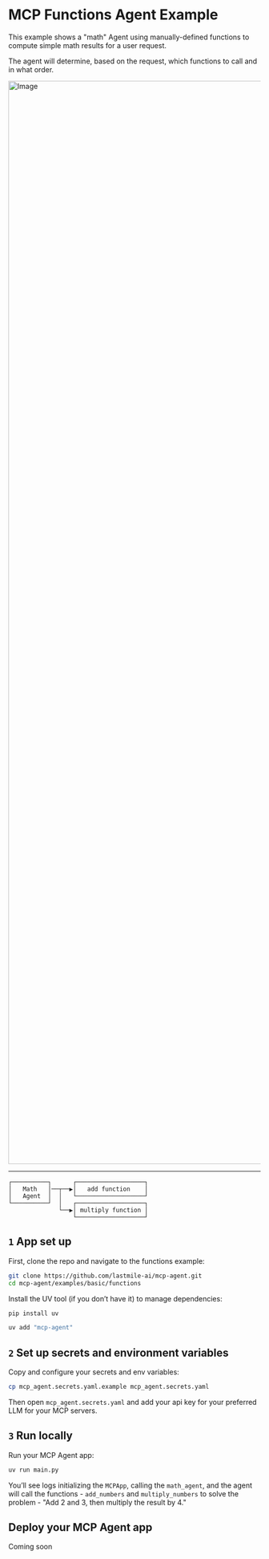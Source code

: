 # MCP Functions Agent Example

This example shows a "math" Agent using manually-defined functions to compute simple math results for a user request.

The agent will determine, based on the request, which functions to call and in what order.

<img width="2160" alt="Image" src="https://github.com/user-attachments/assets/14cbfdf4-306f-486b-9ec1-6576acf0aeb7" />

---

```plaintext
┌──────────┐      ┌───────────────────┐
│   Math   │──┬──▶│   add function    │
│   Agent  │  │   └───────────────────┘
└──────────┘  │   ┌───────────────────┐
              └──▶│ multiply function │
                  └───────────────────┘
```

## `1` App set up

First, clone the repo and navigate to the functions example:

```bash
git clone https://github.com/lastmile-ai/mcp-agent.git
cd mcp-agent/examples/basic/functions
```

Install the UV tool (if you don’t have it) to manage dependencies:

```bash
pip install uv

uv add "mcp-agent"
```

## `2` Set up secrets and environment variables

Copy and configure your secrets and env variables:

```bash
cp mcp_agent.secrets.yaml.example mcp_agent.secrets.yaml
```

Then open `mcp_agent.secrets.yaml` and add your api key for your preferred LLM for your MCP servers.

## `3` Run locally

Run your MCP Agent app:

```bash
uv run main.py
```

You’ll see logs initializing the `MCPApp`, calling the `math_agent`, and the agent will call the functions - `add_numbers` and `multiply_numbers` to solve the problem - "Add 2 and 3, then multiply the result by 4."

## Deploy your MCP Agent app

Coming soon

